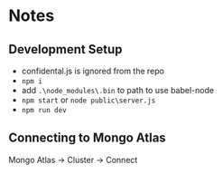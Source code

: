 # Notes

## Development Setup
* confidental.js is ignored from the repo
* `npm i`
* add `.\node_modules\.bin` to path to use babel-node
* `npm start` or `node public\server.js`
* `npm run dev`

## Connecting to Mongo Atlas
Mongo Atlas -> Cluster -> Connect
